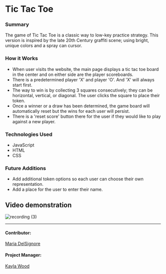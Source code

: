 # Tic Tac Toe

### Summary
The game of Tic Tac Toe is a classic way to low-key practice strategy.  This version is inspired by the late 20th Century graffiti scene; using 
bright, unique colors and a spray can cursor.


### How it Works
- When user visits the website, the main page displays a tic tac toe board in the center and on either side are the player scoreboards.  
- There is a predetermined player 'X' and player 'O'.  And 'X' will always start first.
- The way to win is by collecting 3 squares consecutively; they can be horizontal, vertical, or diagonal.  The user clicks the square to place their token.
- Once a winner or a draw has been determined, the game board will automatically reset but the wins for each user will persist.
- There is a 'reset score' button there for the user if they would like to play against a new player.

### Technologies Used
- JavaScript
- HTML
- CSS

### Future Additions
- Add additional token options so each user can choose their own representation.
- Add a place for the user to enter their name.

## Video demonstration
![recording (3)](https://user-images.githubusercontent.com/76507607/122145098-d64bf480-ce11-11eb-96be-763b9ad40d76.gif)
******************************
#### Contributor:
[Maria DelSignore](https://github.com/madhaus4)

#### Project Manager:
[Kayla Wood](https://github.com/kaylaewood)
